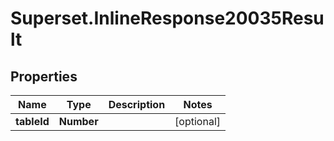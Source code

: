 # Superset.InlineResponse20035Result

## Properties
Name | Type | Description | Notes
------------ | ------------- | ------------- | -------------
**tableId** | **Number** |  | [optional] 
